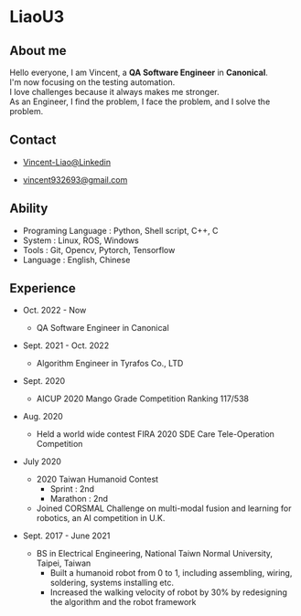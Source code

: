 # LiaoU3

## About me
Hello everyone, I am Vincent, a **QA Software Engineer** in **Canonical**.  
I'm now focusing on the testing automation.  
I love challenges because it always makes me stronger.  
As an Engineer, I find the problem, I face the problem, and I solve the problem.


## Contact
* [Vincent-Liao@Linkedin](https://www.linkedin.com/in/vincent-liao-4458ba1ba/)

* [vincent932693@gmail.com](vincent932693@gmail.com)

## Ability
* Programing Language : Python, Shell script, C++, C
* System : Linux, ROS, Windows
* Tools : Git, Opencv, Pytorch, Tensorflow
* Language : English, Chinese

## Experience
* Oct. 2022 - Now
    * QA Software Engineer in Canonical

* Sept. 2021 - Oct. 2022
    * Algorithm Engineer in Tyrafos Co., LTD

* Sept. 2020
    * AICUP 2020 Mango Grade Competition Ranking 117/538

* Aug. 2020
    * Held a world wide contest FIRA 2020 SDE Care Tele-Operation Competition

* July 2020
    * 2020 Taiwan Humanoid Contest
        * Sprint : 2nd
        * Marathon : 2nd
    * Joined CORSMAL Challenge on multi-modal fusion and learning for robotics, an AI competition in U.K.

* Sept. 2017 - June 2021
    * BS in Electrical Engineering, National Taiwn Normal University, Taipei, Taiwan
        * Built a humanoid robot from 0 to 1, including assembling, wiring, soldering, systems installing etc.
        * Increased  the walking velocity of robot by 30% by redesigning the algorithm and the robot framework
